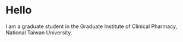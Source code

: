 # Hello
I am a graduate student in the Graduate Institute of Clinical Pharmacy, National Taiwan University.
